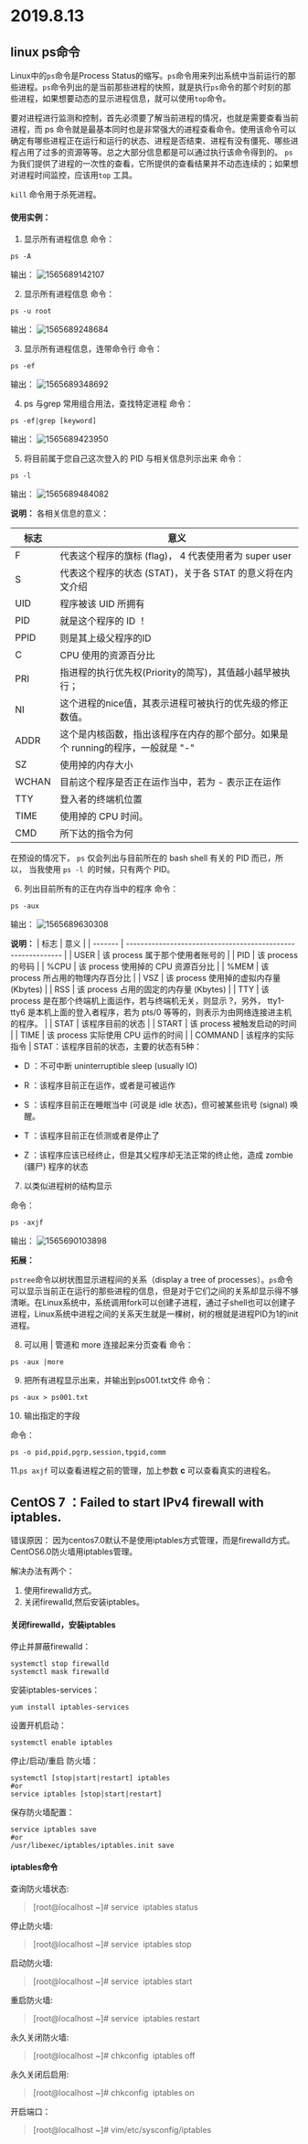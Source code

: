 # 2019.8.13

## linux ps命令

Linux中的`ps`命令是Process Status的缩写。`ps`命令用来列出系统中当前运行的那些进程。`ps`命令列出的是当前那些进程的快照，就是执行`ps`命令的那个时刻的那些进程，如果想要动态的显示进程信息，就可以使用`top`命令。

要对进程进行监测和控制，首先必须要了解当前进程的情况，也就是需要查看当前进程，而 ps 命令就是最基本同时也是非常强大的进程查看命令。使用该命令可以确定有哪些进程正在运行和运行的状态、进程是否结束、进程有没有僵死、哪些进程占用了过多的资源等等。总之大部分信息都是可以通过执行该命令得到的。
`ps` 为我们提供了进程的一次性的查看，它所提供的查看结果并不动态连续的；如果想对进程时间监控，应该用`top` 工具。

`kill` 命令用于杀死进程。

#### 使用实例：
1. 显示所有进程信息	
命令：
```
ps -A
```
输出：
![1565689142107](E:\git_repo\Hao_Learn\2019\8\img\1565689142107.png)



2. 显示所有进程信息	
命令：
```
ps -u root
```
输出：
![1565689248684](E:\git_repo\Hao_Learn\2019\8\img\1565689248684.png)



3. 显示所有进程信息，连带命令行 
命令：
```
ps -ef
```
输出：
![1565689348692](E:\git_repo\Hao_Learn\2019\8\img\1565689348692.png)



4. ps 与grep 常用组合用法，查找特定进程
命令：
```
ps -ef|grep [keyword]
```
输出：
![1565689423950](E:\git_repo\Hao_Learn\2019\8\img\1565689423950.png)



5. 将目前属于您自己这次登入的 PID 与相关信息列示出来
命令：
```
ps -l
```
输出：
![1565689484082](E:\git_repo\Hao_Learn\2019\8\img\1565689484082.png)

**说明：**
各相关信息的意义：

| 标志  | 意义                                                         |
| ----- | ------------------------------------------------------------ |
| F     | 代表这个程序的旗标 (flag)， 4 代表使用者为 super user        |
| S     | 代表这个程序的状态 (STAT)，关于各 STAT 的意义将在内文介绍    |
| UID   | 程序被该 UID 所拥有                                          |
| PID   | 就是这个程序的 ID ！                                         |
| PPID  | 则是其上级父程序的ID                                         |
| C     | CPU 使用的资源百分比                                         |
| PRI   | 指进程的执行优先权(Priority的简写)，其值越小越早被执行；     |
| NI    | 这个进程的nice值，其表示进程可被执行的优先级的修正数值。     |
| ADDR  | 这个是内核函数，指出该程序在内存的那个部分。如果是个 running的程序，一般就是 "-" |
| SZ    | 使用掉的内存大小                                             |
| WCHAN | 目前这个程序是否正在运作当中，若为 - 表示正在运作            |
| TTY   | 登入者的终端机位置                                           |
| TIME  | 使用掉的 CPU 时间。                                          |
| CMD   | 所下达的指令为何                                             |
在预设的情况下， `ps` 仅会列出与目前所在的 bash shell 有关的 PID 而已，所以， 当我使用 `ps -l `的时候，只有两个 PID。



6. 列出目前所有的正在内存当中的程序
命令：
```
ps -aux
```
输出：
![1565689630308](E:\git_repo\Hao_Learn\2019\8\img\1565689630308.png)

**说明：**
| 标志    | 意义                                                         |
| ------- | ------------------------------------------------------------ |
| USER    | 该 process 属于那个使用者账号的                              |
| PID     | 该 process 的号码                                            |
| %CPU    | 该 process 使用掉的 CPU 资源百分比                           |
| %MEM    | 该 process 所占用的物理内存百分比                            |
| VSZ     | 该 process 使用掉的虚拟内存量 (Kbytes)                       |
| RSS     | 该 process 占用的固定的内存量 (Kbytes)                       |
| TTY     | 该 process 是在那个终端机上面运作，若与终端机无关，则显示 ?，另外， tty1-tty6 是本机上面的登入者程序，若为 pts/0 等等的，则表示为由网络连接进主机的程序。 |
| STAT    | 该程序目前的状态                                             |
| START   | 该 process 被触发启动的时间                                  |
| TIME    | 该 process 实际使用 CPU 运作的时间                           |
| COMMAND | 该程序的实际指令                                             |
STAT：该程序目前的状态，主要的状态有5种：
- D ：不可中断 uninterruptible sleep (usually IO)

- R ：该程序目前正在运作，或者是可被运作

- S ：该程序目前正在睡眠当中 (可说是 idle 状态)，但可被某些讯号 (signal) 唤醒。

- T ：该程序目前正在侦测或者是停止了

- Z ：该程序应该已经终止，但是其父程序却无法正常的终止他，造成 zombie (疆尸) 程序的状态



7. 以类似进程树的结构显示

命令：

```
ps -axjf
```
输出：
![1565690103898](E:\git_repo\Hao_Learn\2019\8\img\1565690103898.png)

**拓展：**

`pstree`命令以树状图显示进程间的关系（display a tree of processes）。`ps`命令可以显示当前正在运行的那些进程的信息，但是对于它们之间的关系却显示得不够清晰。在Linux系统中，系统调用fork可以创建子进程，通过子shell也可以创建子进程，Linux系统中进程之间的关系天生就是一棵树，树的根就是进程PID为1的init进程。




8. 可以用 | 管道和 more 连接起来分页查看
命令：
```
ps -aux |more
```



9. 把所有进程显示出来，并输出到ps001.txt文件
   命令：

```
ps -aux > ps001.txt
```



10. 输出指定的字段

命令：

```
ps -o pid,ppid,pgrp,session,tpgid,comm
```



11.`ps axjf` 可以查看进程之前的管理，加上参数 **c** 可以查看真实的进程名。

## CentOS 7 ：Failed to start IPv4 firewall with iptables.

错误原因：
因为centos7.0默认不是使用iptables方式管理，而是firewalld方式。CentOS6.0防火墙用iptables管理。

解决办法有两个：
1. 使用firewalld方式。
2. 关闭firewalld,然后安装iptables。

#### 关闭firewalld，安装iptables

停止并屏蔽firewalld：
```
systemctl stop firewalld
systemctl mask firewalld
```

安装iptables-services：
```
yum install iptables-services
```

设置开机启动：
```
systemctl enable iptables
```

停止/启动/重启 防火墙：
```
systemctl [stop|start|restart] iptables
#or
service iptables [stop|start|restart]
```
保存防火墙配置：
```
service iptables save
#or
/usr/libexec/iptables/iptables.init save
```


#### iptables命令

查询防火墙状态:

>[root@localhost ~]# service  iptables status

停止防火墙:
>[root@localhost ~]# service  iptables stop 

启动防火墙:
>[root@localhost ~]# service  iptables start 

重启防火墙:
>[root@localhost ~]# service  iptables restart 

永久关闭防火墙:
>[root@localhost ~]# chkconfig  iptables off 

永久关闭后启用:
>[root@localhost ~]# chkconfig  iptables on

开启端口：
>[root@localhost ~]# vim/etc/sysconfig/iptables


